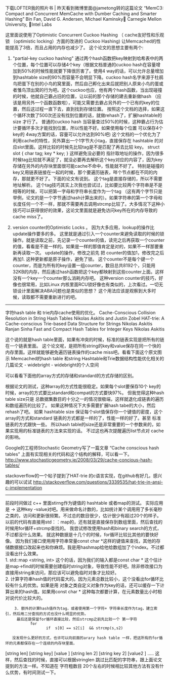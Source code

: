     




  下载LOFTER我的照片书  |
昨天看到微博里面@jametong转的这篇论文
“MemC3: Compact and Concurrent MemCache with Dumber Caching and Smarter Hashing”  Bin Fan, David G. Andersen, Michael Kaminsky   Carnegie Mellon University, Intel Labs

这里面说使用了Optimistic Concurrent Cuckoo Hashing （ cache友好性和乐观锁 （optimistic locking）方面的改进的 Cuckoo Hashing) 让Memcached的性能提高了3倍，而且占用的内存也减少了。
 这个论文的思想主要有两个:
1.    "partial-key cuckoo hashing" 
       通过两个hash函数把key映射到哈希表中的两个位置，每个位置可以存储4个key（根据文档普通的cuckoo hash在容量增加到50%的时候性能就要下降很厉害了。使用4 way的话，可以允许总量增加到hashtable size的90%而容量不会明显下降。cuckoo hash名字来源于杜鹃鸟把蛋下在别的小鸟的窝里面，然后自己孵化出来后就把别人原来小鸟的蛋或者雏鸟顶出窝的行为吧。这个cuckoo也应，他有两个hash函数，当出现碰撞的时候，他就自己霸占旧的位置，让以前的那个存储的建去重新做hash （应该是用另外一个函数函数啦），可能又需要去霸占另外的一个已有的key的位置，然后这过程一直下去，直到找到存储位置。  按照这个文档的选择，如果这个循环次数了500次还没有找到位置的话，就做rehash了，扩展hashtable的 size 才行了。 普通的cuckoo hash 当容量查过50%的时候，这种霸占行为估计要循环多次才能找到位置，所以性能不好。如果使用每个位置 可以保存4个key的 4way方案的话，容量可以允许达到90%吧)
         这个文档的一个优化为了利用cache的特性，另外算出一个1字节大小tag，直接保存在 hashtable 的对应slot里面。这样比较的时候先比较tag是不是匹配了再去比较 key。
      struct  slot {
            char  tag;
            key  * key;
      }
这样避免没必要的 指针取地址的操作，因为很多时候tag比较就不满足了，就没必要再去解析这个key对应的内容了，因为key存储在另外的内存块里面很可能cache不命中，性能就不好了。 特别是碰撞的key又用链表链接在一起的时候，那个要遍历链表，咩个节点都在不同的内存，那就更不好了。下面的论文有说到。
      这个tag是直接存储的，所以不需要地址解析。  这个tag技巧其实上次我也尝试过，比如要比较两个字符串是不是相等的时候，可以把第一字母和字符串长度作为一个tag （这有两个字节只是举例，论文的是一个字节通过hash计算出来的）。如果字符串的第一个字母和长度任何一个不一样，那就不需要再去调用strcmp比较了。大多情况下这种小技巧可以获得很好的效果，这论文里面就是避免访问key所在的内存导致的cache miss了。

2.   version counter的Optimistic Locks 。
      因为大多应用，lookup的操作比update操作要多的多。 这里就是通过引入一个counter来避免读取的时候的锁操作。就是读取之前，先记录一个counter的值，读完之后再获取一个counter的值，看看是不是一样的。如果是一样的那值肯定是对的，如果不一样那要重新再读取一次。  update的操作，修改之前先 把 counter的值加1，修改完之后再加1. 这种更新都是原子操作，避免了锁。
       这个counter不是每个键一个counter，而是为所有的key设置一组counter，数目总共8192个，只能用32KB的内存，然后通过hash函数把这个key都映射到这些counter上面。这样没有一个key一个counter那么消耗内存吧。
      这种version counter的技巧，好像也很常用，比如Linux 内核里面RCU锁好像也有类似的，上次看过。一切无锁设计里面解决ABA问题也是类似的思想？ 
       这个用法应该是观察到大多时候，读取都不需要重新进行的吧。


-----------------------------------------------------------------------------
字符hash table 和 trie内存cache使用的优化。
Cache-Conscious Collision Resolution in String Hash Tables   Nikolas Askitis and Justin Zobel
HAT-trie: A Cache-conscious Trie-based Data Structure for Strings   Nikolas Askitis Ranjan Sinha
Fast and Compact Hash Tables for Integer Keys     Nikolas Askitis

这个说的就是hash table里面，如果有冲突的时候，标准的链表实现是把所有的链在一个链表里面。 这个论文呢，是把所有string的key和value保存在同一个快的内存里面。这样就能够避免遍历链表操作的cache miss吧。看看下面这个原文图示
Memcached的hash table 和string  Hashtable和Trie数据结构性能优化相关的几篇论文 - widebright - widebright的个人空间
 
可以看看下面他的array方式的存储和standard的方式存储的区别。

根据论文的测试，这种array的方式性能很稳定。如果每个slot要保存10个 key的时候，array的方式要比standard和compat的方式要快97%。  但我觉得这种hash table size只是 总数据集数目的十分之一的情况很极端，这样就退化成链表的遍历和数组遍历的比较了。 如果这种情况下大多需要扩展hash tabe的大小，然后rehash了吧。 如果  hashtable size 保证每个slot值保存你一个键值的密度，这个array的方式和standard 链表的方式都是一样的了，性能一样的好了。甚至 标准链表的方式跟快一些。 所以hash table的size还是非常重要的一个参数来的，如果实现用的标准链表的方法来实现的话。  不过这也再次提醒遍历list节点对 cache的影响。

Google的工程师Stochastic Geometry写了一篇文章 “Cache conscious hash tables” 上面有实现相关的代码和这个结构的解释，可以看一下。 http://www.stochasticgeometry.ie/2008/03/29/cache-concious-hash-tables/

stackoverflow的一个帖子提到了HAT-trie 的c语言实现，在github有好几，感兴趣的可以试试
http://stackoverflow.com/questions/3339535/hat-trie-in-ansi-c-implementation

----------------------------------------------------------------------------------------------------

前段时间做过 c++ 里面stirng作为键值的 hashtable 或者map的测试。
       实际应用是  <string> -> <int> 这种key -value对吧。用来做命名计数的，比如统计某个调用用了多长毫秒之类的，访问和更新很频繁。不过总的数目很少，估计很少有超过20个的样子。
        以前的代码有直接用std：：map的，还有就是直接保存到数组里面，然后查找的时候用for循环+strcmp查找的。
我尝试修改使用hash和binary search的方式，不过都没什么效果。  就这种数据是十几个的时候，for循环比较比其他的要快好像。
因为我们接口使用用字符串常量const char *这样的键值来查找，其他的存储数据接口改起来也和你麻烦。我是用hashmap给他给数组加了个index。不过都没看出什么效果。   
        1.  std::map <string, int>  这个的话，因为我们的输入都是const char * 这个估计是map->find的时候需要创建临时string对象，导致性能不好吧。除非修改接口为直接用string来访问，那应该可以避免临时对象才比较好。    
        2. 计算字符串hash值的代码蛮大的。因为元素总数比较小，这个没看出for循环比较有什么的优势。如果是用
对象之类自定义对象作为key的话，还可以缓存一下计算出来的hash值。如果用const char * 这种每次都要计算，在元素数量比小时相对说代价比较大的。

        3. 额外的计算hash值作为tag，或者使用第一个字符+ 字符串长度作为tag，建立索引，然后用二分查找的方式也没什么明显的优势。 
         最后还是保留for循环直接比较，然后strcmp之前先比较一个 第一字符
               for  
                      if  s[0] == s2[i]  && strcmp(s,s2) 
     
       没发现什么更好的方式，也许可以向前面的arary hash table 一样，把这所有的for循环的元素都保存在一个连续的内存块里面，
[string len] [string key] [value ] [string len 2] [string key 2] [value2 ] .....
这样，然后查找的时候，直接可以根据stringlen 跳过比匹配的字符串，跟上面论文提到的方法一样。不知道在 字符粗数目 20个左右的时候相比较其他方法有没有什么优势，有时间测试一下。
